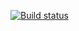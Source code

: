 [![Build status](https://ci.appveyor.com/api/projects/status/v472r1a6ky5kcbxa/branch/master?svg=true)](https://ci.appveyor.com/project/Algusb/patterntask2/branch/master)
